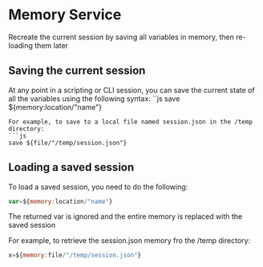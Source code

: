 Memory Service
==============================

Recreate the current session by saving all variables in memory, then re-loading them later

## Saving the current session

At any point in a scripting or CLI session, you can save the current state of all the variables using the following syntax:
``js
save ${memory:location/"name"}
```
For example, to save to a local file named session.json in the /temp directory:
```js
save ${file/"/temp/session.json"}
```

## Loading a saved session

To load a saved session, you need to do the following:
```js
var=${memory:location/"name"}
```
The returned var is ignored and the entire memory is replaced with the saved session

For example, to retrieve the session.json memory fro the /temp directory:
```js
x=${memory:file/"/temp/session.json"}
```
